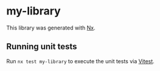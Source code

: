 # my-library

This library was generated with [Nx](https://nx.dev).

## Running unit tests

Run `nx test my-library` to execute the unit tests via [Vitest](https://vitest.dev/).
